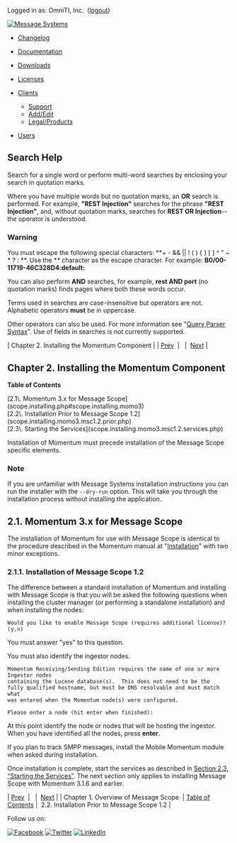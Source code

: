 Logged in as: OmniTI, Inc.  ([logout](https://support.messagesystems.com/logout.php))

[![Message Systems](https://support.messagesystems.com/images/ms-white205.png)](https://support.messagesystems.com/start.php) 

*   [Changelog](https://support.messagesystems.com/start.php?show=changelog)
*   [Documentation](https://support.messagesystems.com/docs/)
*   [Downloads](https://support.messagesystems.com/start.php)

*   [Licenses](https://support.messagesystems.com/license_summary.php)
*   <a href="">Clients</a>
    *   [Support](https://support.messagesystems.com/cs.php)
    *   [Add/Edit](https://support.messagesystems.com/edit_client.php)
    *   [Legal/Products](https://support.messagesystems.com/edit_products.php)
*   [Users](https://support.messagesystems.com/edit_customer.php)

## Search Help

Search for a single word or perform multi-word searches by enclosing your search in quotation marks.

Where you have multiple words but no quotation marks, an **OR** search is performed. For example, **"REST Injection"** searches for the phrase **"REST Injection"**, and, without quotation marks, searches for **REST OR Injection**--the operator is understood.

### Warning

You must escape the following special characters: **+ - && || ! ( ) { } [ ] ^ " ~ * ? : \**. Use the **\** character as the escape character. For example: **B0/00-11719-46C328D4\:default\:**

You can also perform **AND** searches, for example, **rest AND port** (no quotation marks) finds pages where both these words occur.

Terms used in searches are case-insensitive but operators are not. Alphabetic operators **must** be in uppercase.

Other operators can also be used. For more information see "[Query Parser Syntax](https://lucene.apache.org/core/old_versioned_docs/versions/3_0_0/queryparsersyntax.html)". Use of fields in searches is not currently supported.

| Chapter 2. Installing the Momentum Component |
| [Prev](msc.intro.php)  |   |  [Next](scope.installing.momo3.msc1.2.prior.php) |

## Chapter 2. Installing the Momentum Component

**Table of Contents**

<dl class="toc">

<dt>[2.1\. Momentum 3.x for Message Scope](scope.installing.php#scope.installing.momo3)</dt>

<dt>[2.2\. Installation Prior to Message Scope 1.2](scope.installing.momo3.msc1.2.prior.php)</dt>

<dt>[2.3\. Starting the Services](scope.installing.momo3.msc1.2.services.php)</dt>

</dl>

Installation of Momentum must precede installation of the Message Scope specific elements.

### Note

If you are unfamiliar with Message Systems installation instructions you can run the installer with the `--dry-run` option. This will take you through the installation process without installing the application.

## 2.1. Momentum 3.x for Message Scope

The installation of Momentum for use with Message Scope is identical to the procedure described in the Momentum manual at "[Installation](https://support.messagesystems.com/docs/web-ref/install.linux.php)" with two minor exceptions.

### 2.1.1. Installation of Message Scope 1.2

The difference between a standard installation of Momentum and installing with Message Scope is that you will be asked the following questions when installing the cluster manager (or performing a standalone installation) and when installing the nodes:

`Would you like to enable Message Scope (requires additional license)? (y,n)`

You must answer "yes" to this question.

You must also identify the ingestor nodes.

```
Momentum Receiving/Sending Edition requires the name of one or more Ingestor nodes
containing the Lucene database(s).  This does not need to be the
fully qualified hostname, but must be DNS resolvable and must match what
was entered when the Momentum node(s) were configured.

Please enter a node (hit enter when finished):
```

At this point identify the node or nodes that will be hosting the ingestor. When you have identified all the nodes, press **enter**.

If you plan to track SMPP messages, install the Mobile Momentum module when asked during installation.

Once installation is complete, start the services as described in [Section 2.3, “Starting the Services”](scope.installing.momo3.msc1.2.services.php "2.3. Starting the Services"). The next section only applies to installing Message Scope with Momentum 3.1.6 and earlier.

| [Prev](msc.intro.php)  |   |  [Next](scope.installing.momo3.msc1.2.prior.php) |
| Chapter 1. Overview of Message Scope  | [Table of Contents](index.php) |  2.2. Installation Prior to Message Scope 1.2 |

Follow us on:

[![Facebook](https://support.messagesystems.com/images/icon-facebook.png)](http://www.facebook.com/messagesystems) [![Twitter](https://support.messagesystems.com/images/icon-twitter.png)](http://twitter.com/#!/MessageSystems) [![LinkedIn](https://support.messagesystems.com/images/icon-linkedin.png)](http://www.linkedin.com/company/message-systems)